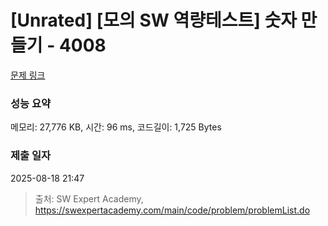 # [Unrated] [모의 SW 역량테스트] 숫자 만들기 - 4008 

[문제 링크](https://swexpertacademy.com/main/code/problem/problemDetail.do?contestProbId=AWIeRZV6kBUDFAVH) 

### 성능 요약

메모리: 27,776 KB, 시간: 96 ms, 코드길이: 1,725 Bytes

### 제출 일자

2025-08-18 21:47



> 출처: SW Expert Academy, https://swexpertacademy.com/main/code/problem/problemList.do